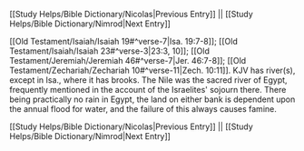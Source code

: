 [[Study Helps/Bible Dictionary/Nicolas|Previous Entry]]  ||  [[Study Helps/Bible Dictionary/Nimrod|Next Entry]]

 [[Old Testament/Isaiah/Isaiah 19#^verse-7|Isa. 19:7-8]]; [[Old Testament/Isaiah/Isaiah 23#^verse-3|23:3, 10]]; [[Old Testament/Jeremiah/Jeremiah 46#^verse-7|Jer. 46:7-8]]; [[Old Testament/Zechariah/Zechariah 10#^verse-11|Zech. 10:11]]. KJV has river(s), except in Isa., where it has brooks. The Nile was the sacred river of Egypt, frequently mentioned in the account of the Israelites' sojourn there. There being practically no rain in Egypt, the land on either bank is dependent upon the annual flood for water, and the failure of this always causes famine.

[[Study Helps/Bible Dictionary/Nicolas|Previous Entry]]  ||  [[Study Helps/Bible Dictionary/Nimrod|Next Entry]]